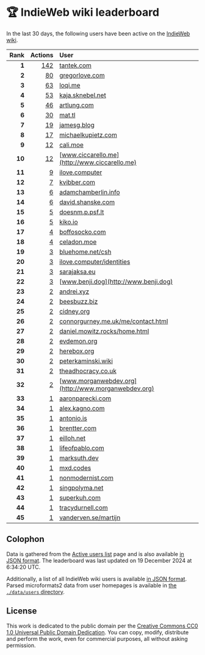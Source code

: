 # 🏆 IndieWeb wiki leaderboard

In the last 30 days, the following users have been active on the [IndieWeb wiki](https://indieweb.org).

| Rank | Actions | User |
|-----:|--------:|:-----|
| **1** | [142](https://indieweb.org/Special:Contributions/Tantek.com) | [tantek.com](http://tantek.com) |
| **2** | [80](https://indieweb.org/Special:Contributions/Gregorlove.com) | [gregorlove.com](http://gregorlove.com) |
| **3** | [63](https://indieweb.org/Special:Contributions/Loqi.me) | [loqi.me](http://loqi.me) |
| **4** | [53](https://indieweb.org/Special:Contributions/Kaja.sknebel.net) | [kaja.sknebel.net](http://kaja.sknebel.net) |
| **5** | [46](https://indieweb.org/Special:Contributions/Artlung.com) | [artlung.com](http://artlung.com) |
| **6** | [30](https://indieweb.org/Special:Contributions/Mat.tl) | [mat.tl](http://mat.tl) |
| **7** | [19](https://indieweb.org/Special:Contributions/Jamesg.blog) | [jamesg.blog](http://jamesg.blog) |
| **8** | [17](https://indieweb.org/Special:Contributions/Michaelkupietz.com) | [michaelkupietz.com](http://michaelkupietz.com) |
| **9** | [12](https://indieweb.org/Special:Contributions/Cali.moe) | [cali.moe](http://cali.moe) |
| **10** | [12](https://indieweb.org/Special:Contributions/Www.ciccarello.me) | [www.ciccarello.me](http://www.ciccarello.me) |
| **11** | [9](https://indieweb.org/Special:Contributions/Ilove.computer) | [ilove.computer](http://ilove.computer) |
| **12** | [7](https://indieweb.org/Special:Contributions/Kvibber.com) | [kvibber.com](http://kvibber.com) |
| **13** | [6](https://indieweb.org/Special:Contributions/Adamchamberlin.info) | [adamchamberlin.info](http://adamchamberlin.info) |
| **14** | [6](https://indieweb.org/Special:Contributions/David.shanske.com) | [david.shanske.com](http://david.shanske.com) |
| **15** | [5](https://indieweb.org/Special:Contributions/Doesnm.p.psf.lt) | [doesnm.p.psf.lt](http://doesnm.p.psf.lt) |
| **16** | [5](https://indieweb.org/Special:Contributions/Kiko.io) | [kiko.io](http://kiko.io) |
| **17** | [4](https://indieweb.org/Special:Contributions/Boffosocko.com) | [boffosocko.com](http://boffosocko.com) |
| **18** | [4](https://indieweb.org/Special:Contributions/Celadon.moe) | [celadon.moe](http://celadon.moe) |
| **19** | [3](https://indieweb.org/Special:Contributions/Bluehome.net_csh) | [bluehome.net/csh](http://bluehome.net/csh) |
| **20** | [3](https://indieweb.org/Special:Contributions/Ilove.computer_identities) | [ilove.computer/identities](http://ilove.computer/identities) |
| **21** | [3](https://indieweb.org/Special:Contributions/Sarajaksa.eu) | [sarajaksa.eu](http://sarajaksa.eu) |
| **22** | [3](https://indieweb.org/Special:Contributions/Www.benji.dog) | [www.benji.dog](http://www.benji.dog) |
| **23** | [2](https://indieweb.org/Special:Contributions/Andrei.xyz) | [andrei.xyz](http://andrei.xyz) |
| **24** | [2](https://indieweb.org/Special:Contributions/Beesbuzz.biz) | [beesbuzz.biz](http://beesbuzz.biz) |
| **25** | [2](https://indieweb.org/Special:Contributions/Cidney.org) | [cidney.org](http://cidney.org) |
| **26** | [2](https://indieweb.org/Special:Contributions/Connorgurney.me.uk_me_contact.html) | [connorgurney.me.uk/me/contact.html](http://connorgurney.me.uk/me/contact.html) |
| **27** | [2](https://indieweb.org/Special:Contributions/Daniel.mowitz.rocks_home.html) | [daniel.mowitz.rocks/home.html](http://daniel.mowitz.rocks/home.html) |
| **28** | [2](https://indieweb.org/Special:Contributions/Evdemon.org) | [evdemon.org](http://evdemon.org) |
| **29** | [2](https://indieweb.org/Special:Contributions/Herebox.org) | [herebox.org](http://herebox.org) |
| **30** | [2](https://indieweb.org/Special:Contributions/Peterkaminski.wiki) | [peterkaminski.wiki](http://peterkaminski.wiki) |
| **31** | [2](https://indieweb.org/Special:Contributions/Theadhocracy.co.uk) | [theadhocracy.co.uk](http://theadhocracy.co.uk) |
| **32** | [2](https://indieweb.org/Special:Contributions/Www.morganwebdev.org) | [www.morganwebdev.org](http://www.morganwebdev.org) |
| **33** | [1](https://indieweb.org/Special:Contributions/Aaronparecki.com) | [aaronparecki.com](http://aaronparecki.com) |
| **34** | [1](https://indieweb.org/Special:Contributions/Alex.kagno.com) | [alex.kagno.com](http://alex.kagno.com) |
| **35** | [1](https://indieweb.org/Special:Contributions/Antonio.is) | [antonio.is](http://antonio.is) |
| **36** | [1](https://indieweb.org/Special:Contributions/Brentter.com) | [brentter.com](http://brentter.com) |
| **37** | [1](https://indieweb.org/Special:Contributions/Eilloh.net) | [eilloh.net](http://eilloh.net) |
| **38** | [1](https://indieweb.org/Special:Contributions/Lifeofpablo.com) | [lifeofpablo.com](http://lifeofpablo.com) |
| **39** | [1](https://indieweb.org/Special:Contributions/Marksuth.dev) | [marksuth.dev](http://marksuth.dev) |
| **40** | [1](https://indieweb.org/Special:Contributions/Mxd.codes) | [mxd.codes](http://mxd.codes) |
| **41** | [1](https://indieweb.org/Special:Contributions/Nonmodernist.com) | [nonmodernist.com](http://nonmodernist.com) |
| **42** | [1](https://indieweb.org/Special:Contributions/Singpolyma.net) | [singpolyma.net](http://singpolyma.net) |
| **43** | [1](https://indieweb.org/Special:Contributions/Superkuh.com) | [superkuh.com](http://superkuh.com) |
| **44** | [1](https://indieweb.org/Special:Contributions/Tracydurnell.com) | [tracydurnell.com](http://tracydurnell.com) |
| **45** | [1](https://indieweb.org/Special:Contributions/Vanderven.se_martijn) | [vanderven.se/martijn](http://vanderven.se/martijn) |


## Colophon

Data is gathered from the [Active users list](https://indieweb.org/Special:ActiveUsers) page and is also available [in JSON format](https://github.com/jgarber623/indieweb-wiki-leaderboard/blob/main/data/leaderboard.json). The leaderboard was last updated on 19 December 2024 at 6:34:20 UTC.

Additionally, a list of all IndieWeb wiki users is available [in JSON format](https://github.com/jgarber623/indieweb-wiki-leaderboard/blob/main/data/users.json). Parsed microformats2 data from user homepages is available in [the `./data/users` directory](https://github.com/jgarber623/indieweb-wiki-leaderboard/blob/main/data/users).

## License

This work is dedicated to the public domain per the [Creative Commons CC0 1.0 Universal Public Domain Dedication](https://creativecommons.org/publicdomain/zero/1.0/). You can copy, modify, distribute and perform the work, even for commercial purposes, all without asking permission.
